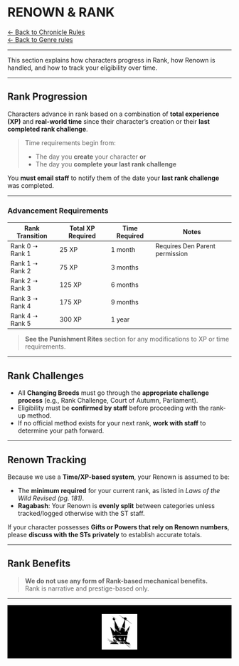 # RENOWN & RANK

[← Back to Chronicle Rules](../README.md)  
[← Back to Genre rules](./README.md)

-----

This section explains how characters progress in Rank, how Renown is handled, and how to track your eligibility over time.

---

## Rank Progression

Characters advance in rank based on a combination of **total experience (XP)** and **real-world time** since their character’s creation or their **last completed rank challenge**.

> Time requirements begin from:
> - The day you **create** your character **or**
> - The day you **complete your last rank challenge**

You **must email staff** to notify them of the date your **last rank challenge** was completed.

---

### Advancement Requirements

| Rank Transition     | Total XP Required | Time Required      | Notes                         |
|---------------------|-------------------|---------------------|-------------------------------|
| Rank 0 ➝ Rank 1     | 25 XP             | 1 month             | Requires Den Parent permission |
| Rank 1 ➝ Rank 2     | 75 XP             | 3 months            |                               |
| Rank 2 ➝ Rank 3     | 125 XP            | 6 months            |                               |
| Rank 3 ➝ Rank 4     | 175 XP            | 9 months            |                               |
| Rank 4 ➝ Rank 5     | 300 XP            | 1 year              |                               |

> **See the Punishment Rites** section for any modifications to XP or time requirements.

---

## Rank Challenges

- All **Changing Breeds** must go through the **appropriate challenge process** (e.g., Rank Challenge, Court of Autumn, Parliament).
- Eligibility must be **confirmed by staff** before proceeding with the rank-up method.
- If no official method exists for your next rank, **work with staff** to determine your path forward.

---

## Renown Tracking

Because we use a **Time/XP-based system**, your Renown is assumed to be:

- The **minimum required** for your current rank, as listed in *Laws of the Wild Revised (pg. 181)*.
- **Ragabash**: Your Renown is **evenly split** between categories unless tracked/logged otherwise with the ST staff.

If your character possesses **Gifts or Powers that rely on Renown numbers**, please **discuss with the STs privately** to establish accurate totals.

---

## Rank Benefits

> **We do not use any form of Rank-based mechanical benefits.**  
> Rank is narrative and prestige-based only.

-----
<p align="center" style="background-color: #000; padding: 20px;">
  <img src="https://raw.githubusercontent.com/mckn-larp/.github/main/profile/05-queen-glow.png" alt="Knoxville Crown Footer" width="80" style="margin: 0 20px; vertical-align: middle;" />
</p>
